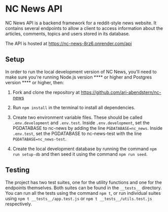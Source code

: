 # NC News API

NC News API is a backend framework for a reddit-style news website. It contains several endpoints to allow a client to access information about the articles, comments, topics and users stored in its database.

The API is hosted at https://nc-news-8rz6.onrender.com/api

## Setup

In order to run the local development version of NC News, you'll need to make sure you're running Node.js version **** or higher and Postgres version **** or higher, then:

1. Fork and clone the repository at https://github.com/ari-abendstern/nc-news
   
2. Run ````npm install```` in the terminal to install all dependencies.


3. Create two environment variable files. These should be called ````.env.development```` and ````.env.test````. Inside ````.env.development````, set the PGDATABASE to nc-news by adding the line ````PGDATABASE=nc_news````. Inside ````.env.test````, set the PGDATABASE to nc-news-test with the line ````PGDATABASE=nc_news-test````.
   
4. Create the local development database by running the command ````npm run setup-db```` and then seed it using the command ````npm run seed````.

## Testing

The project has two test suites, one for the utility functions and one for the endpoints themselves. Both suites can be found in the ````__tests__```` directory. You can run all the tests using the command ````npm t````, or run individual suites using ````npm t __tests__/app.test.js```` or ````npm t __tests__/utils.test.js```` respectively.

